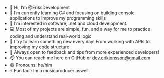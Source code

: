 - 👋 Hi, I’m @EriksDevelopment  
- 🧠 I’m currently learning C# and focusing on building console applications to improve my programming skills  
- 👀 I’m interested in software, .net and cloud development.  
- 💻 Most of my projects are simple, fun, and a way for me to practice coding and understand real-world logic  
- 🌱 I try to learn something new every day! From working with APIs to improving my code structure  
- 💬 Always open to feedback and tips from more experienced developers!  
- 📫 You can reach me here on GitHub or dev.erikjonsson@gmail.com 
- 😄 Pronouns: he/him  
- ⚡ Fun fact: Im a musicproducer aswell.
